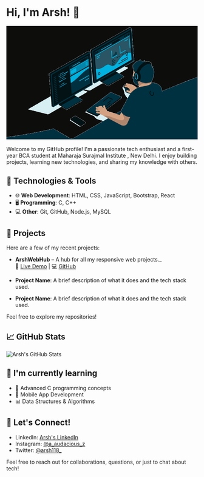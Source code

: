 # Hi, I'm Arsh! 👋

![Arsh's Banner](https://raw.githubusercontent.com/Potential17/Potential17/master/user%20(2).gif)

Welcome to my GitHub profile! I'm a passionate tech enthusiast and a first-year BCA student at Maharaja Surajmal Institute , New Delhi. I enjoy building projects, learning new technologies, and sharing my knowledge with others.

## 🔧 Technologies & Tools

- 🌐 **Web Development**: HTML, CSS, JavaScript, Bootstrap, React
- 🖥 **Programming**: C, C++
- 💻 **Other**: Git, GitHub, Node.js, MySQL

## 🚀 Projects

Here are a few of my recent projects:

- **ArshWebHub** – A hub for all my responsive web projects._  
  🔗 [Live Demo](https://arshwebhub.ccbp.tech/) | 💻 [GitHub](your-github-link)
  
- **Project Name**: A brief description of what it does and the tech stack used.
- **Project Name**: A brief description of what it does and the tech stack used.

Feel free to explore my repositories!

## 📈 GitHub Stats

![Arsh's GitHub Stats](https://github-readme-stats.vercel.app/api?username=YourGitHubUsername&show_icons=true&hide_title=true&count_private=true&hide=prs&theme=radical)

## 🌱 I'm currently learning

- 📘 Advanced C programming concepts
- 📱 Mobile App Development
- 📊 Data Structures & Algorithms

## 🤝 Let's Connect!

- LinkedIn: [Arsh's LinkedIn](https://www.linkedin.com/in/arsh-ahmad1)
- Instagram: [@a_audacious_z](https://www.instagram.com/a_audacious_z__igsh=MzJ2eG9md3R0bWpr)
- Twitter: [@arsh118_](https://x.com/arsh118_?t=g62eLQnndVpRJkrdyR9KUA&s=09)

Feel free to reach out for collaborations, questions, or just to chat about tech!
